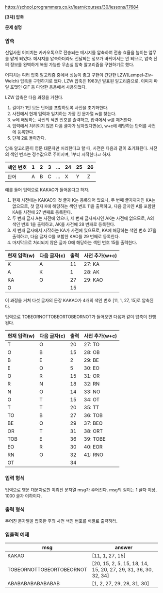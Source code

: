 https://school.programmers.co.kr/learn/courses/30/lessons/17684

**[3차] 압축**

**문제 설명**

### 압축

신입사원 어피치는 카카오톡으로 전송되는 메시지를 압축하여 전송 효율을 높이는 업무를 맡게 되었다. 메시지를 압축하더라도 전달되는 정보가 바뀌어서는 안 되므로, 압축 전의 정보를 완벽하게 복원 가능한 무손실 압축 알고리즘을 구현하기로 했다.

어피치는 여러 압축 알고리즘 중에서 성능이 좋고 구현이 간단한 LZW(Lempel–Ziv–Welch) 압축을 구현하기로 했다. LZW 압축은 1983년 발표된 알고리즘으로, 이미지 파일 포맷인 GIF 등 다양한 응용에서 사용되었다.

LZW 압축은 다음 과정을 거친다.

1. 길이가 1인 모든 단어를 포함하도록 사전을 초기화한다.
2. 사전에서 현재 입력과 일치하는 가장 긴 문자열 w를 찾는다.
3. w에 해당하는 사전의 색인 번호를 출력하고, 입력에서 w를 제거한다.
4. 입력에서 처리되지 않은 다음 글자가 남아있다면(c), w+c에 해당하는 단어를 사전에 등록한다.
5. 단계 2로 돌아간다.

압축 알고리즘이 영문 대문자만 처리한다고 할 때, 사전은 다음과 같이 초기화된다. 사전의 색인 번호는 정수값으로 주어지며, 1부터 시작한다고 하자.

| 색인 번호 | 	1  | 	2  | 	3  | 	... | 	24 | 	25 | 	26 |
|-------|-----|-----|-----|------|-----|-----|-----|
| 단어	   | A	  | B	  | C	  | ...	 | X	  | Y	  | Z   |

예를 들어 입력으로 KAKAO가 들어온다고 하자.

1. 현재 사전에는 KAKAO의 첫 글자 K는 등록되어 있으나, 두 번째 글자까지인 KA는 없으므로, 첫 글자 K에 해당하는 색인 번호 11을 출력하고, 다음 글자인 A를 포함한 KA를 사전에 27 번째로 등록한다.
2. 두 번째 글자 A는 사전에 있으나, 세 번째 글자까지인 AK는 사전에 없으므로, A의 색인 번호 1을 출력하고, AK를 사전에 28 번째로 등록한다.
3. 세 번째 글자에서 시작하는 KA가 사전에 있으므로, KA에 해당하는 색인 번호 27을 출력하고, 다음 글자 O를 포함한 KAO를 29 번째로 등록한다.
4. 마지막으로 처리되지 않은 글자 O에 해당하는 색인 번호 15를 출력한다.

| 현재 입력(w) | 	다음 글자(c) | 	출력 | 	사전 추가(w+c) |
|----------|-----------|-----|-------------|
| K        | 	A        | 	11 | 	27: KA     |
| A        | 	K        | 	1  | 	28: AK     |
| KA       | 	O        | 	27 | 	29: KAO    |
| O        | 		        | 15  |             |

이 과정을 거쳐 다섯 글자의 문장 KAKAO가 4개의 색인 번호 [11, 1, 27, 15]로 압축된다.

입력으로 TOBEORNOTTOBEORTOBEORNOT가 들어오면 다음과 같이 압축이 진행된다.

| 현재 입력(w) | 	다음 글자(c) | 	출력 | 	사전 추가(w+c) |
|----------|-----------|-----|-------------|
| T        | 	O        | 	20 | 	27: TO     |
| O        | 	B        | 	15 | 	28: OB     |
| B        | 	E        | 	2  | 	29: BE     |
| E        | 	O        | 	5  | 	30: EO     |
| O        | 	R        | 	15 | 	31: OR     |
| R        | 	N        | 	18 | 	32: RN     |
| N        | 	O        | 	14 | 	33: NO     |
| O        | 	T        | 	15 | 	34: OT     |
| T        | 	T        | 	20 | 	35: TT     |
| TO       | 	B        | 	27 | 	36: TOB    |
| BE       | 	O        | 	29 | 	37: BEO    |
| OR       | 	T        | 	31 | 	38: ORT    |
| TOB      | 	E        | 	36 | 	39: TOBE   |
| EO       | 	R        | 	30 | 	40: EOR    |
| RN       | 	O        | 	32 | 	41: RNO    |
| OT       | 	         | 	34 |             |

### 입력 형식

입력으로 영문 대문자로만 이뤄진 문자열 msg가 주어진다. msg의 길이는 1 글자 이상, 1000 글자 이하이다.

### 출력 형식

주어진 문자열을 압축한 후의 사전 색인 번호를 배열로 출력하라.

### 입출력 예제

| msg                      | 	answer                                                         |
|--------------------------|-----------------------------------------------------------------|
| KAKAO                    | 	[11, 1, 27, 15]                                                |
| TOBEORNOTTOBEORTOBEORNOT | 	[20, 15, 2, 5, 15, 18, 14, 15, 20, 27, 29, 31, 36, 30, 32, 34] |
| ABABABABABABABAB         | 	[1, 2, 27, 29, 28, 31, 30]                                     |